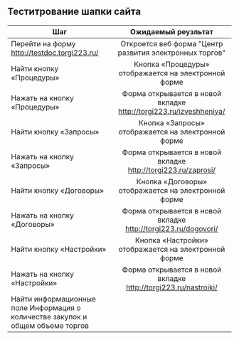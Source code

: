 ## Теститрование шапки сайта
| Шаг           | Ожидаемый реузльтат            | 
| -------------                                  |:------------------:                                                | 
| Перейти на форму http://testdoc.torgi223.ru/   | Откроется веб форма "Центр развития электронных торгов"            | 
| Найти кнопку «Процедуры»                       | Кнопка «Процедуры» отображается на  электронной форме              |
| Нажать на кнопку «Процедуры»                   | Форма открывается в новой вкладке http://torgi223.ru/izveshheniya/ | 
| Найти кнопку «Запросы»                         | Кнопка «Запросы» отображается на  электронной форме                |
| Нажать на кнопку «Запросы»                     | Форма открывается в новой вкладке http://torgi223.ru/zaprosi/      |     
| Найти кнопку «Договоры»                        | Кнопка «Договоры» отображается на  электронной форме               |
| Нажать на кнопку «Договоры»                    | Форма открывается в новой вкладке http://torgi223.ru/dogovori/     |
| Найти кнопку «Настройки»                       | Кнопка «Настройки» отображается на  электронной форме              |
| Нажать на кнопку «Настройки»                   | Форма открывается в новой вкладке http://torgi223.ru/nastroiki/    |
| Найти информационные поле  Информация о количестве закупок и общем объеме торгов       |




